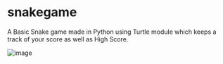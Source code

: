 # snakegame
A Basic Snake game made in Python using Turtle module which keeps a track of your score as well as High Score.

![image](https://user-images.githubusercontent.com/82958906/163517172-b13d4b59-3b7f-4bf2-8591-4fc5246a65b5.png)
